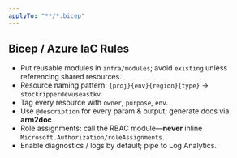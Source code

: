 ```yaml
---
applyTo: "**/*.bicep"
---
```


## Bicep / Azure IaC Rules
- Put reusable modules in `infra/modules`; avoid `existing` unless referencing shared resources.  
- Resource naming pattern: `{proj}{env}{region}{type}` → `stockripperdevuseastkv`.  
- Tag every resource with `owner`, `purpose`, `env`.  
- Use `@description` for every param & output; generate docs via **arm2doc**.  
- Role assignments: call the RBAC module—**never** inline `Microsoft.Authorization/roleAssignments`.  
- Enable diagnostics / logs by default; pipe to Log Analytics.  
